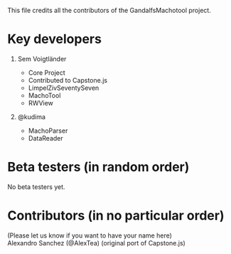 This file credits all the contributors of the GandalfsMachotool project.

Key developers
==============
1. Sem Voigtländer
   - Core Project
   - Contributed to Capstone.js
   - LimpelZivSeventySeven
   - MachoTool
   - RWView
  
2. @kudima
   - MachoParser
   - DataReader


Beta testers (in random order)
==============================
No beta testers yet.


Contributors (in no particular order)
=====================================
(Please let us know if you want to have your name here)  
 Alexandro Sanchez (@AlexTea) (original port of Capstone.js)
